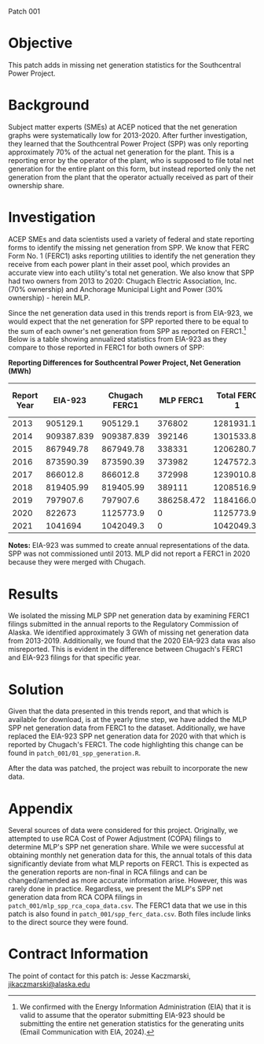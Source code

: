 Patch 001

# Objective

This patch adds in missing net generation statistics for the Southcentral Power Project.

# Background

Subject matter experts (SMEs) at ACEP noticed that the net generation graphs were systematically low for 2013-2020. After further investigation, they learned that the Southcentral Power Project (SPP) was only reporting approximately 70% of the actual net generation for the plant. This is a reporting error by the operator of the plant, who is supposed to file total net generation for the entire plant on this form, but instead reported only the net generation from the plant that the operator actually received as part of their ownership share.

# Investigation

ACEP SMEs and data scientists used a variety of federal and state reporting forms to identify the missing net generation from SPP. We know that FERC Form No. 1 (FERC1) asks reporting utilities to identify the net generation they receive from each power plant in their asset pool, which provides an accurate view into each utility's total net generation. We also know that SPP had two owners from 2013 to 2020: Chugach Electric Association, Inc. (70% ownership) and Anchorage Municipal Light and Power (30% ownership) - herein MLP.

Since the net generation data used in this trends report is from EIA-923, we would expect that the net generation for SPP reported there to be equal to the sum of each owner's net generation from SPP as reported on FERC1.[^readme-1] Below is a table showing annualized statistics from EIA-923 as they compare to those reported in FERC1 for both owners of SPP:

[^readme-1]: We confirmed with the Energy Information Administration (EIA) that it is valid to assume that the operator submitting EIA-923 should be submitting the entire net generation statistics for the generating units (Email Communication with EIA, 2024).

**Reporting Differences for Southcentral Power Project, Net Generation (MWh)**

| Report Year | EIA-923    | Chugach FERC1 | MLP FERC1  | Total FERC 1 | Difference (EIA923 - FERC1) |
|-------------|------------|---------------|------------|--------------|-----------------------------|
| 2013        | 905129.1   | 905129.1      | 376802     | 1281931.1    | -376802                     |
| 2014        | 909387.839 | 909387.839    | 392146     | 1301533.84   | -392146                     |
| 2015        | 867949.78  | 867949.78     | 338331     | 1206280.78   | -338331                     |
| 2016        | 873590.39  | 873590.39     | 373982     | 1247572.39   | -373982                     |
| 2017        | 866012.8   | 866012.8      | 372998     | 1239010.8    | -372998                     |
| 2018        | 819405.99  | 819405.99     | 389111     | 1208516.99   | -389111                     |
| 2019        | 797907.6   | 797907.6      | 386258.472 | 1184166.07   | -386258.472                 |
| 2020        | 822673     | 1125773.9     | 0          | 1125773.9    | -303100.9                   |
| 2021        | 1041694    | 1042049.3     | 0          | 1042049.3    | -355.3                      |

**Notes:** EIA-923 was summed to create annual representations of the data. SPP was not commissioned until 2013. MLP did not report a FERC1 in 2020 because they were merged with Chugach.

# Results

We isolated the missing MLP SPP net generation data by examining FERC1 filings submitted in the annual reports to the Regulatory Commission of Alaska. We identified approximately 3 GWh of missing net generation data from 2013-2019. Additionally, we found that the 2020 EIA-923 data was also misreported. This is evident in the difference between Chugach's FERC1 and EIA-923 filings for that specific year.

# Solution

Given that the data presented in this trends report, and that which is available for download, is at the yearly time step, we have added the MLP SPP net generation data from FERC1 to the dataset. Additionally, we have replaced the EIA-923 SPP net generation data for 2020 with that which is reported by Chugach's FERC1. The code highlighting this change can be found in `patch_001/01_spp_generation.R`.

After the data was patched, the project was rebuilt to incorporate the new data.

# Appendix

Several sources of data were considered for this project. Originally, we attempted to use RCA Cost of Power Adjustment (COPA) filings to determine MLP's SPP net generation share. While we were successful at obtaining monthly net generation data for this, the annual totals of this data significantly deviate from what MLP reports on FERC1. This is expected as the generation reports are non-final in RCA filings and can be changed/amended as more accurate information arise. However, this was rarely done in practice. Regardless, we present the MLP's SPP net generation data from RCA COPA filings in `patch_001/mlp_spp_rca_copa_data.csv`. The FERC1 data that we use in this patch is also found in `patch_001/spp_ferc_data.csv`. Both files include links to the direct source they were found.

# Contract Information

The point of contact for this patch is: Jesse Kaczmarski, [jikaczmarski\@alaska.edu](mailto:jikaczmarski@alaska.edu)
